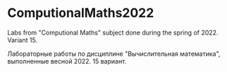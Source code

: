 # ComputionalMaths2022
Labs from "Computional Maths" subject done during the spring of 2022. Variant 15.

Лабораторные работы по дисциплине "Вычислительная математика", выполненные весной 2022. 15 вариант.
